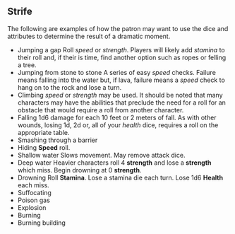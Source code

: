 ## Strife

The following are examples of how the patron may want to use the dice and attributes to determine the result of a dramatic moment.

- Jumping a gap
  Roll *speed* or *strength*. Players will likely add *stamina* to their roll and, if their is time, find another option such as ropes or felling a tree.
- Jumping from stone to stone
  A series of easy *speed* checks. Failure means falling into the water but, if lava, failure means a *speed* check to hang on to the rock and lose a turn.
- Climbing
  *speed* or *strength* may be used. It should be noted that many characters may have the abilities that preclude the need for a roll for an obstacle that would require a roll from another character.
- Falling
  1d6 damage for each 10 feet or 2 meters of fall. As with other wounds, losing 1d, 2d or, all of your *health* dice, requires a roll on the appropriate table. 
- Smashing through a barrier
- Hiding
  **Speed** roll.
- Shallow water
  Slows movement. May remove attack dice.
- Deep water
  Heavier characters roll 4 **strength** and lose a **strength** which miss. Begin drowning at 0 **strength**.
- Drowning
  Roll **Stamina**. Lose a stamina die each turn. Lose 1d6 **Health** each miss.
- Suffocating
- Poison gas
- Explosion
- Burning
- Burning building

